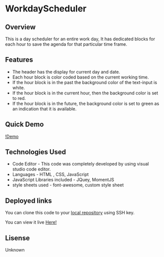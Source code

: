 # WorkdayScheduler

## Overview

This is a day scheduler for an entire work day, It has dedicated blocks for each hour to save the agenda for that particular time frame.

## Features 

* The header has the display for current day and date.
* Each hour block is color coded based on the current working time.
* If the hour block is in the past the background color of the text-input is white.
* If the hour block is in the current hour, then the background color is set to red.
* If the hour block is in the future, the background color is set to green as an indication that it is available.

## Quick Demo

[!Demo](/Assets/dayplanner.gif)

## Technologies Used

* Code Editor - This code was completely developed by  using visual studio code editor.
* Languages - HTML , CSS, JavaScript
* JavaScript Libraries included - JQuey, MomentJS
* style sheets used - font-awesome, custom style sheet

## Deployed links

You can clone this code to your [local repository](https://github.com/anurav18/WorkdayScheduler) using SSH key. 

You can view it live [Here!](https://anurav18.github.io/WorkdayScheduler/)

## Lisense

Unknown